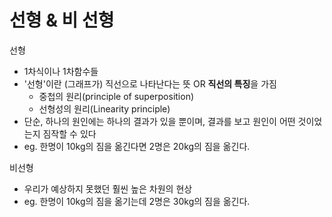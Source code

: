 # 선형 & 비 선형 


선형 
- 1차식이나 1차함수들
- '선형'이란 (그래프가) 직선으로 나타난다는 뜻 OR **직선의 특징**을 가짐 
    - 중첩의 원리(principle of superposition)
    - 선형성의 원리(Linearity principle)
- 단순, 하나의 원인에는 하나의 결과가 있을 뿐이며, 결과를 보고 원인이 어떤 것이었는지 짐작할 수 있다
- eg. 한명이 10kg의 짐을 옮긴다면 2명은 20kg의 짐을 옮긴다. 

비선형 
- 우리가 예상하지 못했던 훨씬 높은 차원의 현상
- eg. 한명이 10kg의 짐을 옮기는데 2명은 30kg의 짐을 옮긴다. 